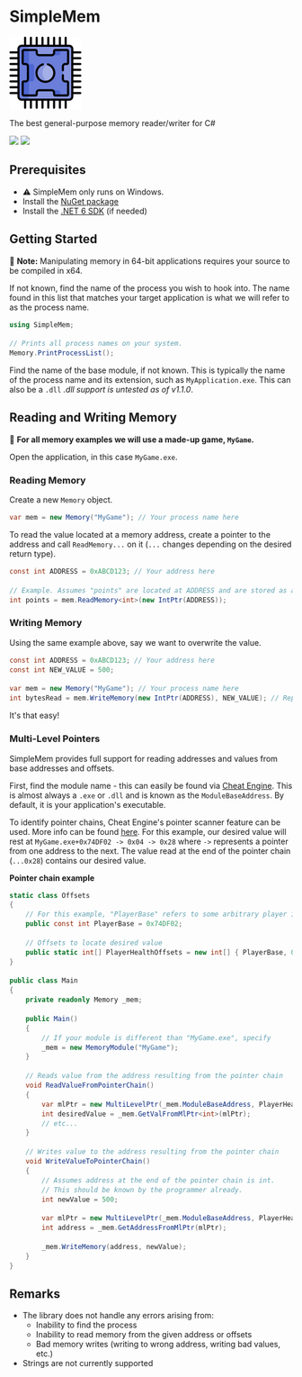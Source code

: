 # SimpleMem

<img src="logo.png"></img>

The best general-purpose memory reader/writer for C#

<img src="https://img.shields.io/nuget/v/SimpleMem"> <img src="https://img.shields.io/github/license/hburn7/SimpleMem">

## Prerequisites

- ⚠️ SimpleMem only runs on Windows.
- Install the [NuGet package](https://www.nuget.org/packages/SimpleMem/)
- Install the [.NET 6 SDK](https://dotnet.microsoft.com/en-us/download/dotnet/6.0) (if needed)

## Getting Started

📌 **Note:** Manipulating memory in 64-bit applications requires your source to be compiled in x64.

If not known, find the name of the process you wish to hook into. The name found in this list that matches your target
application is what we will refer to as the process name.

```cs
using SimpleMem;

// Prints all process names on your system.
Memory.PrintProcessList();
```

Find the name of the base module, if not known. This is typically the name of the process name and its extension, such
as `MyApplication.exe`. This can also be a `.dll` *.dll support is untested as of v1.1.0*.

## Reading and Writing Memory

📌 __For all memory examples we will use a made-up game, `MyGame`.__

Open the application, in this case `MyGame.exe`.

### Reading Memory

Create a new `Memory` object.

```cs
var mem = new Memory("MyGame"); // Your process name here
```

To read the value located at a memory address, create a pointer to the address and call `ReadMemory...` on it
(`...` changes depending on the desired return type).

```cs
const int ADDRESS = 0xABCD123; // Your address here

// Example. Assumes "points" are located at ADDRESS and are stored as an int.
int points = mem.ReadMemory<int>(new IntPtr(ADDRESS));
```

### Writing Memory

Using the same example above, say we want to overwrite the value.

```cs
const int ADDRESS = 0xABCD123; // Your address here
const int NEW_VALUE = 500;

var mem = new Memory("MyGame"); // Your process name here
int bytesRead = mem.WriteMemory(new IntPtr(ADDRESS), NEW_VALUE); // Replaces value at ADDRESS with NEW_VALUE
```

It's that easy!

### Multi-Level Pointers

SimpleMem provides full support for reading addresses and values from base addresses and offsets.

First, find the module name - this can easily be found via [Cheat Engine](https://cheatengine.org/). This is almost
always a `.exe` or `.dll` and is known as the `ModuleBaseAddress`. By default, it is your application's executable.

To identify pointer chains, Cheat Engine's pointer scanner feature can be used. More info can be
found [here](https://cheatengine.org/help/pointer-scan.htm). For this example, our desired value will rest
at `MyGame.exe+0x74DF02 -> 0x04 -> 0x28` where `->` represents a pointer from one address to the next. The value read at
the end of the pointer chain (`...0x28`) contains our desired value.

__Pointer chain example__

```cs
static class Offsets
{
    // For this example, "PlayerBase" refers to some arbitrary player in a video game.
    public const int PlayerBase = 0x74DF02;

    // Offsets to locate desired value
    public static int[] PlayerHealthOffsets = new int[] { PlayerBase, 0x04, 0x28 };
}

public class Main
{
    private readonly Memory _mem;

    public Main()
    {
        // If your module is different than "MyGame.exe", specify
        _mem = new MemoryModule("MyGame");
    }

    // Reads value from the address resulting from the pointer chain
    void ReadValueFromPointerChain()
    {
        var mlPtr = new MultiLevelPtr(_mem.ModuleBaseAddress, PlayerHealthOffsets);
        int desiredValue = _mem.GetValFromMlPtr<int>(mlPtr);
        // etc...
    }

    // Writes value to the address resulting from the pointer chain
    void WriteValueToPointerChain()
    {
        // Assumes address at the end of the pointer chain is int.
        // This should be known by the programmer already.
        int newValue = 500;
        
        var mlPtr = new MultiLevelPtr(_mem.ModuleBaseAddress, PlayerHealthOffsets);
        int address = _mem.GetAddressFromMlPtr(mlPtr);
        
        _mem.WriteMemory(address, newValue);
    }
}
```

## Remarks

- The library does not handle any errors arising from:
    - Inability to find the process
    - Inability to read memory from the given address or offsets
    - Bad memory writes (writing to wrong address, writing bad values, etc.)
- Strings are not currently supported